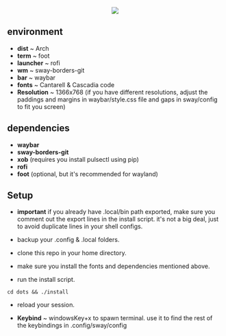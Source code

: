 
<div align="center">
  <img src="https://user-images.githubusercontent.com/93146783/138937351-3e53ed33-e40b-4816-858b-624224f01252.png"></img>
</div>

## environment

- **dist** ~ Arch
- **term** ~ foot
- **launcher** ~ rofi
- **wm** ~ sway-borders-git
- **bar** ~ waybar
- **fonts** ~ Cantarell & Cascadia code 
- **Resolution** ~ 1366x768 (if you have different resolutions, adjust the paddings and margins in waybar/style.css file and gaps in sway/config to fit you screen)

## dependencies

- **waybar**
- **sway-borders-git**
- **xob** (requires you install pulsectl using pip)
- **rofi**
- **foot** (optional, but it's recommended for wayland)

## Setup

- **important** if you already have .local/bin path exported, make sure you comment out the export lines in the install script. it's not a big deal, just to avoid duplicate lines in your shell configs.

- backup your .config & .local folders. 
- clone this repo in your home directory.
- make sure you install the fonts and dependencies mentioned above.
- run the install script.

```
cd dots && ./install

```
- reload your session.

- **Keybind** ~ windowsKey+x to spawn terminal. use it to find the rest of the keybindings in .config/sway/config

